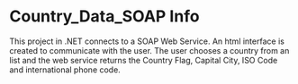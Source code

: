 # Country_Data_SOAP Info

This project in .NET connects to a SOAP Web Service. An html interface is created to communicate with the user. The user chooses a country from an list and the web service returns the Country Flag, Capital City, ISO Code and international phone code.
